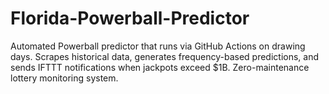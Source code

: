 # Florida-Powerball-Predictor
Automated Powerball predictor that runs via GitHub Actions on drawing days. Scrapes historical data, generates frequency-based predictions, and sends IFTTT notifications when jackpots exceed $1B. Zero-maintenance lottery monitoring system.
